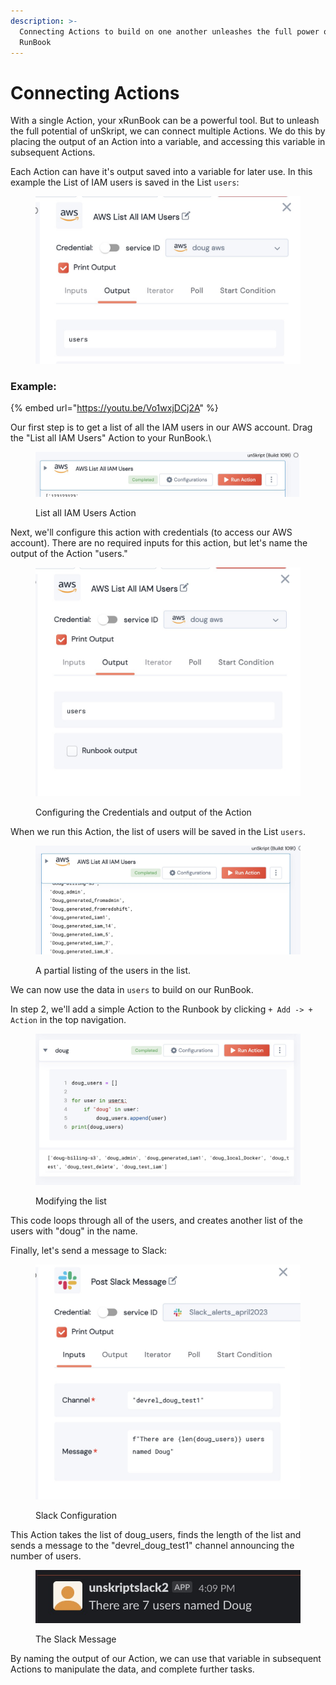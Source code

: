 ```yaml
---
description: >-
  Connecting Actions to build on one another unleashes the full power of your
  RunBook
---
```


# Connecting Actions

With a single Action, your xRunBook can be a powerful tool.  But to unleash the full potential of unSkript, we can connect multiple Actions. We do this by placing the output of an Action into a variable, and accessing this variable in subsequent Actions.



Each Action can have it's output saved into a variable for later use. In this example the List of IAM users is saved in the List `users`:

<figure><img src="../../.gitbook/assets/image (9).png" alt=""><figcaption></figcaption></figure>



### Example:

{% embed url="https://youtu.be/Vo1wxjDCj2A" %}

Our first step is to get a list of all the IAM users in our AWS account.  Drag the "List all IAM Users" Action to your RunBook.\


<figure><img src="../../.gitbook/assets/image (12).png" alt=""><figcaption><p>List all IAM Users Action</p></figcaption></figure>

Next, we'll configure this action with credentials (to access our AWS account).  There are no required inputs for this action, but let's name the output of the Action "users."

<figure><img src="../../.gitbook/assets/image (10).png" alt=""><figcaption><p>Configuring the Credentials and output of the Action</p></figcaption></figure>

When we run this Action, the list of users will be saved in the List `users`.

<figure><img src="../../.gitbook/assets/image (2) (1).png" alt=""><figcaption><p>A partial listing of the users in the list.</p></figcaption></figure>

We can now use the data in `users` to build on our RunBook.

In step 2, we'll add a simple Action to the Runbook by clicking  `+ Add -> + Action` in the top navigation.

<figure><img src="../../.gitbook/assets/image (7).png" alt=""><figcaption><p>Modifying the list</p></figcaption></figure>

This code loops through all of the users, and creates another list of the users with "doug" in the name.

Finally, let's send a message to Slack:

<figure><img src="../../.gitbook/assets/image (11) (1).png" alt=""><figcaption><p>Slack Configuration</p></figcaption></figure>

This Action takes the list of doug\_users, finds the length of the list and sends a message to the "devrel\_doug\_test1" channel announcing the number of users.

<figure><img src="../../.gitbook/assets/image (13).png" alt=""><figcaption><p>The Slack Message</p></figcaption></figure>

By naming the output of our Action, we can use that variable in subsequent Actions to manipulate the data, and complete further tasks. &#x20;
